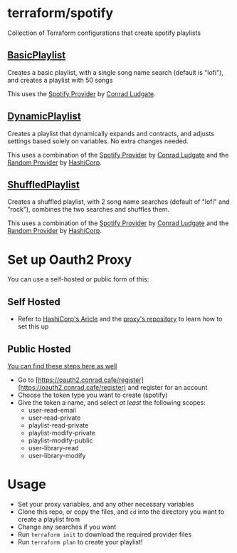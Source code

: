 # terraform/spotify

Collection of Terraform configurations that create spotify playlists


## [BasicPlaylist](/Terraform/Spotify/BasicPlaylist/)

Creates a basic playlist, with a single song name search (default is "lofi"), and creates a playlist with 50 songs

This uses the [Spotify Provider](https://registry.terraform.io/providers/conradludgate/spotify/latest) by [Conrad Ludgate](https://github.com/conradludgate).


## [DynamicPlaylist](/Terraform/Spotify/DynamicPlaylist/)

Creates a playlist that dynamically expands and contracts, and adjusts settings based solely on variables. No extra changes needed.

This uses a combination of the [Spotify Provider](https://registry.terraform.io/providers/conradludgate/spotify/latest) by [Conrad Ludgate](https://github.com/conradludgate) and the [Random Provider](https://registry.terraform.io/providers/hashicorp/random/latest) by [HashiCorp](https://registry.terraform.io/namespaces/hashicorp).


## [ShuffledPlaylist](/Terraform/Spotify/ShuffledPlaylist/)

Creates a shuffled playlist, with 2 song name searches (default of "lofi" and "rock"), combines the two searches and shuffles them.

This uses a combination of the [Spotify Provider](https://registry.terraform.io/providers/conradludgate/spotify/latest) by [Conrad Ludgate](https://github.com/conradludgate) and the [Random Provider](https://registry.terraform.io/providers/hashicorp/random/latest) by [HashiCorp](https://registry.terraform.io/namespaces/hashicorp).


# Set up Oauth2 Proxy

You can use a self-hosted or public form of this:

## Self Hosted

 - Refer to [HashiCorp's Aricle](https://learn.hashicorp.com/tutorials/terraform/spotify-playlist#create-spotify-developer-app) and the [proxy's repository](https://github.com/conradludgate/oauth2-proxy) to learn how to set this up

## Public Hosted

[You can find these steps here as well](https://github.com/conradludgate/oauth2-proxy#how-it-works)

 - Go to [https://oauth2.conrad.cafe/register](https://oauth2.conrad.cafe/register) and register for an account
 - Choose the token type you want to create (spotify)
 - Give the token a name, and select *at least* the following scopes:
   - user-read-email
   - user-read-private
   - playlist-read-private
   - playlist-modify-private
   - playlist-modify-public
   - user-library-read
   - user-library-modify


# Usage

 - Set your proxy variables, and any other necessary variables
 - Clone this repo, or copy the files, and `cd` into the directory you want to create a playlist from
 - Change any searches if you want
 - Run `terraform init` to download the required provider files
 - Run `terraform plan` to create your playlist!